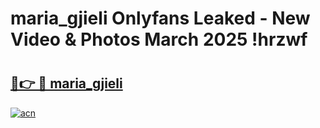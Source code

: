 # maria_gjieli Onlyfans Leaked - New Video & Photos March 2025 !hrzwf

# <h2><a href="https://s4zilv.iuczelnia.edu.pl?title=maria_gjieli&ref=hrzwf">🔗👉 🔴 maria_gjieli</a></h2>

[![acn](https://github.com/user-attachments/assets/0f9c940e-d8b0-45ae-aac7-cd30a18b3e1c)](https://s4zilv.iuczelnia.edu.pl?title=maria_gjieli&ref=hrzwf)

